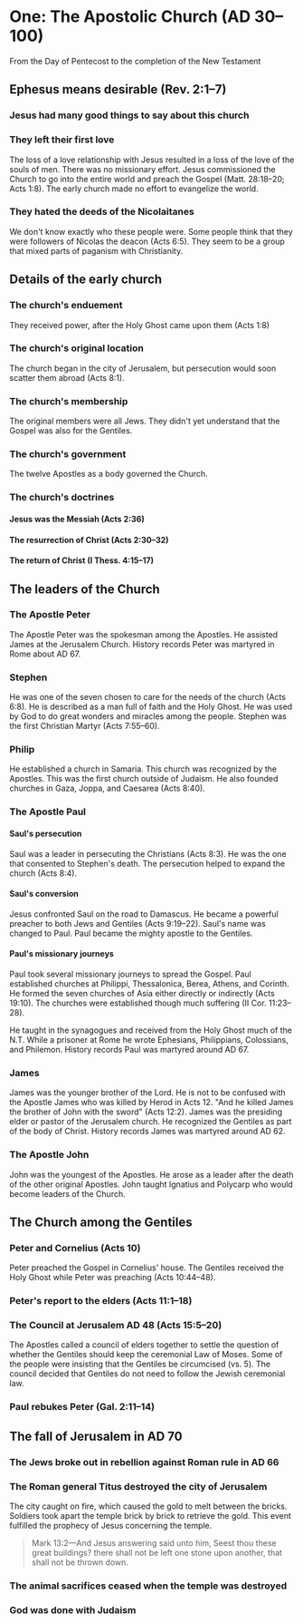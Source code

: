 # One: The Apostolic Church (AD 30–100)

From the Day of Pentecost to the completion of the New Testament

## Ephesus means desirable (Rev. 2:1–7)

### Jesus had many good things to say about this church

### They left their first love

The loss of a love relationship with Jesus resulted in a loss of the love of the souls of men. There was no missionary effort. Jesus commissioned the Church to go into the entire world and preach the Gospel (Matt. 28:18–20; Acts 1:8). The early church made no effort to evangelize the world.

### They hated the deeds of the Nicolaitanes

We don't know exactly who these people were. Some people think that they were followers of Nicolas the deacon (Acts 6:5). They seem to be a group that mixed parts of paganism with Christianity.

## Details of the early church

### The church's enduement

They received power, after the Holy Ghost came upon them (Acts 1:8)

### The church's original location

The church began in the city of Jerusalem, but persecution would soon scatter them abroad (Acts 8:1).

### The church's membership

The original members were all Jews. They didn't yet understand that the Gospel was also for the Gentiles.

### The church's government

The twelve Apostles as a body governed the Church.

### The church's doctrines

#### Jesus was the Messiah (Acts 2:36)

#### The resurrection of Christ (Acts 2:30–32)

#### The return of Christ (I Thess. 4:15–17)

## The leaders of the Church

### The Apostle Peter

The Apostle Peter was the spokesman among the Apostles. He assisted James at the Jerusalem Church. History records Peter was martyred in Rome about AD 67.

### Stephen

He was one of the seven chosen to care for the needs of the church (Acts 6:8). He is described as a man full of faith and the Holy Ghost. He was used by God to do great wonders and miracles among the people. Stephen was the first Christian Martyr (Acts 7:55–60).

### Philip

He established a church in Samaria. This church was recognized by the Apostles. This was the first church outside of Judaism. He also founded churches in Gaza, Joppa, and Caesarea (Acts 8:40).

### The Apostle Paul

#### Saul's persecution

Saul was a leader in persecuting the Christians (Acts 8:3). He was the one that consented to Stephen's death. The persecution helped to expand the church (Acts 8:4).

#### Saul's conversion

Jesus confronted Saul on the road to Damascus. He became a powerful preacher to both Jews and Gentiles (Acts 9:19–22). Saul's name was changed to Paul. Paul became the mighty apostle to the Gentiles.

#### Paul's missionary journeys

Paul took several missionary journeys to spread the Gospel. Paul established churches at Philippi, Thessalonica, Berea, Athens, and Corinth. He formed the seven churches of Asia either directly or indirectly (Acts 19:10). The churches were established though much suffering (II Cor. 11:23–28).

He taught in the synagogues and received from the Holy Ghost much of the N.T. While a prisoner at Rome he wrote Ephesians, Philippians, Colossians, and Philemon. History records Paul was martyred around AD 67.

### James

James was the younger brother of the Lord. He is not to be confused with the Apostle James who was killed by Herod in Acts 12. "And he killed James the brother of John with the sword" (Acts 12:2). James was the presiding elder or pastor of the Jerusalem church. He recognized the Gentiles as part of the body of Christ. History records James was martyred around AD 62.

### The Apostle John

John was the youngest of the Apostles. He arose as a leader after the death of the other original Apostles. John taught Ignatius and Polycarp who would become leaders of the Church.

## The Church among the Gentiles

### Peter and Cornelius (Acts 10)

Peter preached the Gospel in Cornelius' house. The Gentiles received the Holy Ghost while Peter was preaching (Acts 10:44–48).

### Peter's report to the elders (Acts 11:1–18)

### The Council at Jerusalem AD 48 (Acts 15:5–20)

The Apostles called a council of elders together to settle the question of whether the Gentiles should keep the ceremonial Law of Moses. Some of the people were insisting that the Gentiles be circumcised (vs. 5). The council decided that Gentiles do not need to follow the Jewish ceremonial law.

### Paul rebukes Peter (Gal. 2:11–14)

## The fall of Jerusalem in AD 70

### The Jews broke out in rebellion against Roman rule in AD 66

### The Roman general Titus destroyed the city of Jerusalem

The city caught on fire, which caused the gold to melt between the bricks. Soldiers took apart the temple brick by brick to retrieve the gold. This event fulfilled the prophecy of Jesus concerning the temple.

> Mark 13:2&mdash;And Jesus answering said unto him, Seest thou these great buildings? there shall not be left one stone upon another, that shall not be thrown down.

### The animal sacrifices ceased when the temple was destroyed

### God was done with Judaism